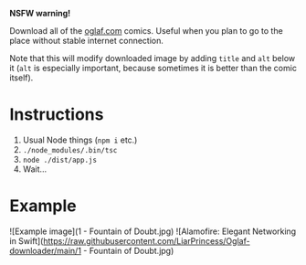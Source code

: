 **NSFW warning!**

Download all of the [oglaf.com](https://www.oglaf.com) comics. Useful when you plan to go to the place without stable internet connection.

Note that this will modify downloaded image by adding `title` and `alt` below it (`alt` is especially important, because sometimes it is better than the comic itself).

# Instructions

1. Usual Node things (`npm i` etc.)
2. `./node_modules/.bin/tsc`
3. `node ./dist/app.js  `
4. Wait…

# Example

![Example image](1 - Fountain of Doubt.jpg)
![Alamofire: Elegant Networking in Swift](https://raw.githubusercontent.com/LiarPrincess/Oglaf-downloader/main/1 - Fountain of Doubt.jpg)
